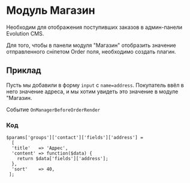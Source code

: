 # Модуль Магазин #

Необходим для отображения поступивших заказов в админ-панели Evolution CMS.


Для того, чтобы в панели модуля "Магазин" отобразить значение отправленного сніпетом Order поля, необходимо создать плагин.

## Приклад ##
Пусть мы добавили в форму `input` с `name=address`. Покупатель ввёл в него значение адреса, и мы хотим увидеть это значение в модуле "Магазин.

Событие `OnManagerBeforeOrderRender`
### Код ###
```
$params['groups']['contact']['fields']['address'] = 
  [
  'title'   => 'Адрес',
  'content' => function($data) {
    return $data['fields']['address'];
  },
  'sort'    => 40,
 ];
 ```


